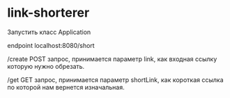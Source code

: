 # link-shorterer

Запустить класс Application

endpoint localhost:8080/short

/create POST запрос, принимается параметр link,
как входная ссылку которую нужно обрезать.

/get  GET запрос, принимается параметр shortLink,
как короткая ссылка по которой нам вернется изначальная.